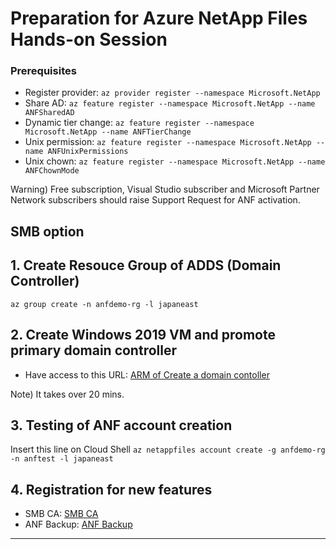 # Preparation for Azure NetApp Files Hands-on Session

### **Prerequisites**
- Register provider: `az provider register --namespace Microsoft.NetApp`
- Share AD: `az feature register --namespace Microsoft.NetApp --name ANFSharedAD`
- Dynamic tier change: `az feature register --namespace Microsoft.NetApp --name ANFTierChange`
- Unix permission: `az feature register --namespace Microsoft.NetApp --name ANFUnixPermissions`
- Unix chown: `az feature register --namespace Microsoft.NetApp --name ANFChownMode`

Warning) Free subscription, Visual Studio subscriber and Microsoft Partner Network subscribers should raise Support Request for ANF activation. 

## SMB option

## 1. Create Resouce Group of ADDS (Domain Controller)
`az group create -n anfdemo-rg -l japaneast`

## 2. Create Windows 2019 VM and promote primary domain controller
- Have access to this URL: [ARM of Create a domain contoller](https://github.com/Azure/AzureStack-QuickStart-Templates/tree/master/active-directory-new-domain)

Note) It takes over 20 mins. 

## 3. Testing of ANF account creation
Insert this line on Cloud Shell
`az netappfiles account create -g anfdemo-rg -n anftest -l japaneast`

## 4. Registration for new features
- SMB CA: [SMB CA](https://forms.office.com/Pages/ResponsePage.aspx?id=v4j5cvGGr0GRqy180BHbR2Qj2eZL0mZPv1iKUrDGvc9UQUFTUjExUDA5VU5KMUY1RllSVjNEOUVTWCQlQCN0PWcu)
- ANF Backup: [ANF Backup](https://forms.office.com/pages/responsepage.aspx?id=v4j5cvGGr0GRqy180BHbR2Qj2eZL0mZPv1iKUrDGvc9UMkI3NUIxVkVEVkdJMko3WllQMVRNMTdEWSQlQCN0PWcu)

---
